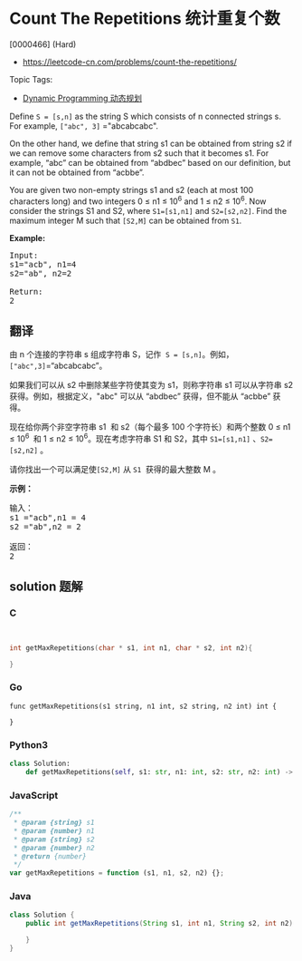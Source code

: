 # Count The Repetitions 统计重复个数

[0000466] (Hard)

- https://leetcode-cn.com/problems/count-the-repetitions/

Topic Tags:

- [Dynamic Programming 动态规划](https://leetcode-cn.com/tag/dynamic-programming/)

Define `S = [s,n]` as the string S which consists of n connected strings s. For example, `["abc", 3]` ="abcabcabc".

On the other hand, we define that string s1 can be obtained from string s2 if we can remove some characters from s2 such that it becomes s1. For example, “abc” can be obtained from “abdbec” based on our definition, but it can not be obtained from “acbbe”.

You are given two non-empty strings s1 and s2 (each at most 100 characters long) and two integers 0 ≤ n1 ≤ 10<sup>6</sup> and 1 ≤ n2 ≤ 10<sup>6</sup>. Now consider the strings S1 and S2, where `S1=[s1,n1]` and `S2=[s2,n2]`. Find the maximum integer M such that `[S2,M]` can be obtained from `S1`.

**Example:**

<pre>Input:
s1="acb", n1=4
s2="ab", n2=2

Return:
2
</pre>

## 翻译

由 n 个连接的字符串 s 组成字符串 S，记作  `S = [s,n]`。例如，`["abc",3]`\=“abcabcabc”。

如果我们可以从 s2 中删除某些字符使其变为 s1，则称字符串 s1 可以从字符串 s2 获得。例如，根据定义，"abc" 可以从 “abdbec” 获得，但不能从 “acbbe” 获得。

现在给你两个非空字符串 s1  和 s2（每个最多 100 个字符长）和两个整数 0 ≤ n1 ≤ 10<sup>6&nbsp;</sup> 和 1 ≤ n2 ≤ 10<sup>6</sup>。现在考虑字符串 S1 和 S2，其中 `S1=[s1,n1]` 、`S2=[s2,n2]` 。

请你找出一个可以满足使`[S2,M]` 从 `S1`  获得的最大整数 M 。

**示例：**

<pre>输入：
s1 ="acb",n1 = 4
s2 ="ab",n2 = 2

返回：
2
</pre>

## solution 题解

### C

```c


int getMaxRepetitions(char * s1, int n1, char * s2, int n2){

}


```

### Go

```golang
func getMaxRepetitions(s1 string, n1 int, s2 string, n2 int) int {

}
```

### Python3

```python
class Solution:
    def getMaxRepetitions(self, s1: str, n1: int, s2: str, n2: int) -> int:

```

### JavaScript

```javascript
/**
 * @param {string} s1
 * @param {number} n1
 * @param {string} s2
 * @param {number} n2
 * @return {number}
 */
var getMaxRepetitions = function (s1, n1, s2, n2) {};
```

### Java

```java
class Solution {
    public int getMaxRepetitions(String s1, int n1, String s2, int n2) {

    }
}
```
